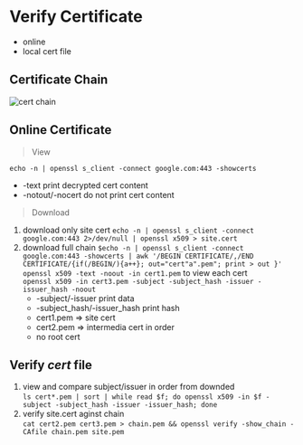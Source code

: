 # Verify Certificate
* online
* local cert file

## Certificate Chain
![cert chain](http://sslhowto.files.wordpress.com/2021/08/fc598-59b8e0_601624b8513544189ee32dd8d022659bmv2.png)

## Online Certificate

> View 

`echo -n | openssl s_client -connect google.com:443 -showcerts`  
* -text print decrypted cert content
* -notout/-nocert do not print cert content

> Download
1. download only site cert
`echo -n | openssl s_client -connect google.com:443 2>/dev/null | openssl x509 > site.cert`
1. download full chain
`$echo -n | openssl s_client -connect google.com:443 -showcerts | awk '/BEGIN CERTIFICATE/,/END CERTIFICATE/{if(/BEGIN/){a++}; out="cert"a".pem"; print > out }'`  
`openssl x509 -text -noout -in cert1.pem` to view each cert  
`openssl x509 -in cert3.pem -subject -subject_hash -issuer -issuer_hash -noout`
    * -subject/-issuer print data
    * -subject_hash/-issuer_hash print hash
    * cert1.pem => site cert
    * cert2.pem => intermedia cert in order
    * no root cert

## Verify _cert_ file

1. view and compare subject/issuer in order from downded  
`ls cert*.pem | sort | while read $f; do openssl x509 -in $f -subject -subject_hash -issuer -issuer_hash; done`  
1. verify site.cert aginst chain  
`cat cert2.pem cert3.pem > chain.pem && openssl verify -show_chain -CAfile chain.pem site.pem` 

